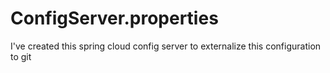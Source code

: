 # ConfigServer.properties
I've created this spring cloud config server to externalize this configuration to git
